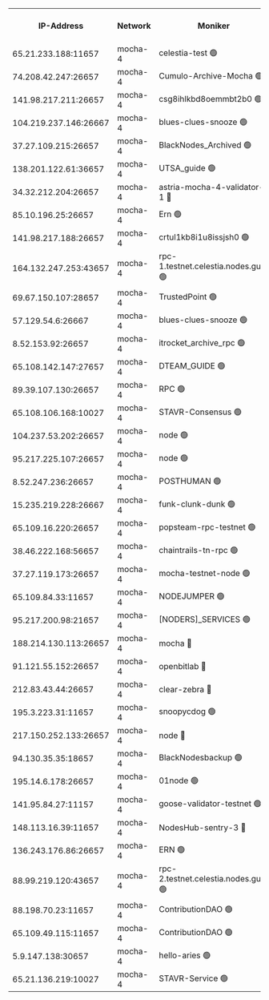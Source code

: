 


<table><tr><th>IP-Address</th><th>Network</th><th>Moniker</th><th>Latest Block Height</th><th>Earliest Block Height</th><th>Catching Up</th><th>Tx Index</th><th>Voting Power</th><th>Version</th><th>Scan Time</th></tr><tr><td>65.21.233.188:11657</td><td>mocha-4</td><td>celestia-test 🟢</td><td>4891678</td><td>0</td><td>False</td><td>on</td><td>0</td><td>3.3.1-mocha</td><td>2025-02-26T17:38:37.162798205UTC</td></tr><tr><td>74.208.42.247:26657</td><td>mocha-4</td><td>Cumulo-Archive-Mocha 🟢</td><td>4891559</td><td>1</td><td>False</td><td>on</td><td>0</td><td>3.3.1-mocha</td><td>2025-02-26T17:28:20.516580297UTC</td></tr><tr><td>141.98.217.211:26657</td><td>mocha-4</td><td>csg8ihlkbd8oemmbt2b0 🟢</td><td>4891564</td><td>1</td><td>False</td><td>on</td><td>0</td><td>3.3.0-mocha</td><td>2025-02-26T17:28:47.829132666UTC</td></tr><tr><td>104.219.237.146:26667</td><td>mocha-4</td><td>blues-clues-snooze 🟢</td><td>4891565</td><td>1</td><td>False</td><td>off</td><td>0</td><td>3.2.0-mocha</td><td>2025-02-26T17:28:49.109865673UTC</td></tr><tr><td>37.27.109.215:26657</td><td>mocha-4</td><td>BlackNodes_Archived 🟢</td><td>4891568</td><td>1</td><td>False</td><td>off</td><td>0</td><td>3.3.0-mocha</td><td>2025-02-26T17:29:07.042049401UTC</td></tr><tr><td>138.201.122.61:36657</td><td>mocha-4</td><td>UTSA_guide 🟢</td><td>4891571</td><td>1</td><td>False</td><td>on</td><td>0</td><td>3.3.1-mocha</td><td>2025-02-26T17:29:19.884671376UTC</td></tr><tr><td>34.32.212.204:26657</td><td>mocha-4</td><td>astria-mocha-4-validator-1 🔴</td><td>4891571</td><td>1</td><td>False</td><td>on</td><td>10509044</td><td>3.3.1-mocha</td><td>2025-02-26T17:29:20.322236998UTC</td></tr><tr><td>85.10.196.25:26657</td><td>mocha-4</td><td>Ern 🟢</td><td>4891578</td><td>1</td><td>False</td><td>on</td><td>0</td><td>3.3.1-mocha</td><td>2025-02-26T17:29:56.360097304UTC</td></tr><tr><td>141.98.217.188:26657</td><td>mocha-4</td><td>crtul1kb8i1u8issjsh0 🟢</td><td>4891585</td><td>1</td><td>False</td><td>on</td><td>0</td><td>3.3.0-mocha</td><td>2025-02-26T17:30:34.753426151UTC</td></tr><tr><td>164.132.247.253:43657</td><td>mocha-4</td><td>rpc-1.testnet.celestia.nodes.guru 🟢</td><td>4891605</td><td>1</td><td>False</td><td>on</td><td>0</td><td>3.3.1-mocha</td><td>2025-02-26T17:32:18.895269034UTC</td></tr><tr><td>69.67.150.107:28657</td><td>mocha-4</td><td>TrustedPoint 🟢</td><td>4891624</td><td>1</td><td>False</td><td>on</td><td>0</td><td>3.3.0-mocha</td><td>2025-02-26T17:33:58.424125875UTC</td></tr><tr><td>57.129.54.6:26667</td><td>mocha-4</td><td>blues-clues-snooze 🟢</td><td>4891629</td><td>1</td><td>False</td><td>off</td><td>0</td><td>3.2.0-mocha</td><td>2025-02-26T17:34:25.091305698UTC</td></tr><tr><td>8.52.153.92:26657</td><td>mocha-4</td><td>itrocket_archive_rpc 🟢</td><td>4891642</td><td>1</td><td>False</td><td>on</td><td>0</td><td>3.3.1-mocha</td><td>2025-02-26T17:35:32.845768807UTC</td></tr><tr><td>65.108.142.147:27657</td><td>mocha-4</td><td>DTEAM_GUIDE 🟢</td><td>4891655</td><td>1</td><td>False</td><td>on</td><td>0</td><td>3.3.1-mocha</td><td>2025-02-26T17:36:42.297597545UTC</td></tr><tr><td>89.39.107.130:26657</td><td>mocha-4</td><td>RPC 🟢</td><td>4891656</td><td>1</td><td>False</td><td>on</td><td>0</td><td>3.3.1-mocha</td><td>2025-02-26T17:36:44.772287437UTC</td></tr><tr><td>65.108.106.168:10027</td><td>mocha-4</td><td>STAVR-Consensus 🟢</td><td>4891671</td><td>1</td><td>False</td><td>on</td><td>0</td><td>3.3.1-mocha</td><td>2025-02-26T17:38:03.219514054UTC</td></tr><tr><td>104.237.53.202:26657</td><td>mocha-4</td><td>node 🟢</td><td>4891681</td><td>1</td><td>False</td><td>on</td><td>0</td><td>3.0.0-mocha</td><td>2025-02-26T17:38:53.716125976UTC</td></tr><tr><td>95.217.225.107:26657</td><td>mocha-4</td><td>node 🟢</td><td>4891687</td><td>1</td><td>False</td><td>on</td><td>0</td><td>3.3.1-mocha</td><td>2025-02-26T17:39:25.448313431UTC</td></tr><tr><td>8.52.247.236:26657</td><td>mocha-4</td><td>POSTHUMAN 🟢</td><td>4891689</td><td>1</td><td>False</td><td>on</td><td>0</td><td>3.3.1-mocha</td><td>2025-02-26T17:39:34.777434679UTC</td></tr><tr><td>15.235.219.228:26667</td><td>mocha-4</td><td>funk-clunk-dunk 🟢</td><td>4891700</td><td>1</td><td>False</td><td>off</td><td>0</td><td>3.2.0-mocha</td><td>2025-02-26T17:40:31.692845397UTC</td></tr><tr><td>65.109.16.220:26657</td><td>mocha-4</td><td>popsteam-rpc-testnet 🟢</td><td>4891704</td><td>1</td><td>False</td><td>on</td><td>0</td><td>3.3.1-mocha</td><td>2025-02-26T17:40:53.478720409UTC</td></tr><tr><td>38.46.222.168:56657</td><td>mocha-4</td><td>chaintrails-tn-rpc 🟢</td><td>4891730</td><td>1</td><td>False</td><td>on</td><td>0</td><td>3.3.1</td><td>2025-02-26T17:43:11.502160883UTC</td></tr><tr><td>37.27.119.173:26657</td><td>mocha-4</td><td>mocha-testnet-node 🟢</td><td>4891671</td><td>2631379</td><td>False</td><td>on</td><td>0</td><td>3.3.0-mocha</td><td>2025-02-26T17:38:02.783976377UTC</td></tr><tr><td>65.109.84.33:11657</td><td>mocha-4</td><td>NODEJUMPER 🟢</td><td>4891685</td><td>3214501</td><td>False</td><td>off</td><td>0</td><td>3.0.0-mocha</td><td>2025-02-26T17:39:16.782032545UTC</td></tr><tr><td>95.217.200.98:21657</td><td>mocha-4</td><td>[NODERS]_SERVICES 🟢</td><td>4891562</td><td>3453468</td><td>False</td><td>on</td><td>0</td><td>3.2.0-mocha</td><td>2025-02-26T17:28:36.635594210UTC</td></tr><tr><td>188.214.130.113:26657</td><td>mocha-4</td><td>mocha 🔴</td><td>4891590</td><td>4163991</td><td>False</td><td>off</td><td>100001</td><td>3.3.1</td><td>2025-02-26T17:30:57.919291658UTC</td></tr><tr><td>91.121.55.152:26657</td><td>mocha-4</td><td>openbitlab 🔴</td><td>4891583</td><td>4177001</td><td>False</td><td>off</td><td>501058</td><td>3.3.1</td><td>2025-02-26T17:30:21.759294622UTC</td></tr><tr><td>212.83.43.44:26657</td><td>mocha-4</td><td>clear-zebra 🔴</td><td>4891616</td><td>4200001</td><td>False</td><td>on</td><td>500001</td><td>3.3.1-mocha</td><td>2025-02-26T17:33:15.346643446UTC</td></tr><tr><td>195.3.223.31:11657</td><td>mocha-4</td><td>snoopycdog 🟢</td><td>4891709</td><td>4208501</td><td>False</td><td>off</td><td>0</td><td>3.3.1-mocha</td><td>2025-02-26T17:41:21.126564890UTC</td></tr><tr><td>217.150.252.133:26657</td><td>mocha-4</td><td>node 🔴</td><td>4891659</td><td>4244833</td><td>False</td><td>off</td><td>100505</td><td>3.3.1-mocha</td><td>2025-02-26T17:37:02.042706533UTC</td></tr><tr><td>94.130.35.35:18657</td><td>mocha-4</td><td>BlackNodesbackup 🟢</td><td>4891733</td><td>4579501</td><td>False</td><td>on</td><td>0</td><td>3.0.0-mocha</td><td>2025-02-26T17:43:22.776933643UTC</td></tr><tr><td>195.14.6.178:26657</td><td>mocha-4</td><td>01node 🟢</td><td>4891645</td><td>4633398</td><td>False</td><td>on</td><td>0</td><td>3.3.1</td><td>2025-02-26T17:35:46.546230662UTC</td></tr><tr><td>141.95.84.27:11157</td><td>mocha-4</td><td>goose-validator-testnet 🟢</td><td>4891649</td><td>4732501</td><td>False</td><td>on</td><td>0</td><td>3.3.1</td><td>2025-02-26T17:36:08.247305483UTC</td></tr><tr><td>148.113.16.39:11657</td><td>mocha-4</td><td>NodesHub-sentry-3 🔴</td><td>4891632</td><td>4770698</td><td>False</td><td>on</td><td>107152</td><td>3.3.1</td><td>2025-02-26T17:34:38.413355472UTC</td></tr><tr><td>136.243.176.86:26657</td><td>mocha-4</td><td>ERN 🟢</td><td>4891679</td><td>4783501</td><td>False</td><td>off</td><td>0</td><td>3.3.1-mocha</td><td>2025-02-26T17:38:46.453180786UTC</td></tr><tr><td>88.99.219.120:43657</td><td>mocha-4</td><td>rpc-2.testnet.celestia.nodes.guru 🟢</td><td>4891668</td><td>4786460</td><td>False</td><td>on</td><td>0</td><td>3.3.1-mocha</td><td>2025-02-26T17:37:47.713566222UTC</td></tr><tr><td>88.198.70.23:11657</td><td>mocha-4</td><td>ContributionDAO 🟢</td><td>4891621</td><td>4870504</td><td>False</td><td>off</td><td>0</td><td>3.3.1</td><td>2025-02-26T17:33:38.336812635UTC</td></tr><tr><td>65.109.49.115:11657</td><td>mocha-4</td><td>ContributionDAO 🟢</td><td>4891624</td><td>4887766</td><td>False</td><td>off</td><td>0</td><td>3.3.0-mocha</td><td>2025-02-26T17:33:58.878215084UTC</td></tr><tr><td>5.9.147.138:30657</td><td>mocha-4</td><td>hello-aries 🟢</td><td>4891615</td><td>4888501</td><td>False</td><td>off</td><td>0</td><td>3.3.1-mocha</td><td>2025-02-26T17:33:10.836133444UTC</td></tr><tr><td>65.21.136.219:10027</td><td>mocha-4</td><td>STAVR-Service 🟢</td><td>4889697</td><td>4889001</td><td>False</td><td>off</td><td>0</td><td>3.3.1</td><td>2025-02-26T17:28:48.306243648UTC</td></tr></table>
